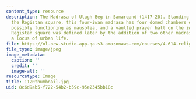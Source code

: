 ```yaml
---
content_type: resource
description: The Madrasa of Ulugh Beg in Samarqand (1417-20). Standing in front of
  the Registan square, this four-iwan madrasa has four domed chambers on the corners,
  possibly functioning as mausolea, and a vaulted prayer hall on the iwan axis. The
  Registan square was defined later by the addition of two other madrasas to form
  a locus of urban life.
file: https://ol-ocw-studio-app-qa.s3.amazonaws.com/courses/4-614-religious-architecture-and-islamic-cultures-fall-2002/8c6d9ab5f72254b2b59c95e2345bb18c_1120thumbnail.jpg
file_type: image/jpeg
image_metadata:
  caption: ''
  credit: ''
  image-alt: ''
resourcetype: Image
title: 1120thumbnail.jpg
uid: 8c6d9ab5-f722-54b2-b59c-95e2345bb18c
---
```

